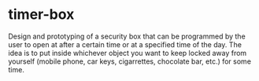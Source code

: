 # timer-box
Design and prototyping of a security box that can be programmed by the user to open at after a certain time or at a specified time of the day. The idea is to put inside whichever object you want to keep locked away from yourself (mobile phone, car keys, cigarrettes, chocolate bar, etc.) for some time. 
